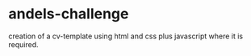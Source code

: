 # andels-challenge
creation of a cv-template using html and css plus javascript where it is required.
